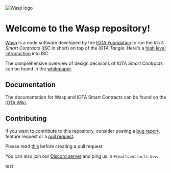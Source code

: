 ![Wasp logo](documentation/static/img/logo/WASP_logo_dark.png)

# Welcome to the Wasp repository!

[Wasp](https://github.com/iotaledger/wasp) is a node software developed by the
[IOTA Foundation](http://iota.org) to run the _IOTA Smart Contracts_
(_ISC_ in short) on top of the _IOTA Tangle_.  Here's a [high level
introduction](https://blog.iota.org/an-introduction-to-iota-smart-contracts-16ea6f247936)
into ISC.

The comprehensive overview of design decisions of _IOTA Smart Contracts_ can be found in the
[whitepaper](https://github.com/iotaledger/wasp/raw/master/documentation/ISC_WP_Nov_10_2021.pdf).

## Documentation

The documentation for Wasp and IOTA Smart Contracts can be found on the [IOTA Wiki](https://wiki.iota.org/shimmer/smart-contracts/overview).

## Contributing

If you want to contribute to this repository, consider posting a [bug
report](https://github.com/iotaledger/wasp/issues/new-issue), feature request
or a [pull request](https://github.com/iotaledger/wasp/pulls/).

Please read [this](documentation/docs/contribute.md) before creating a pull request.

You can also join our [Discord server](https://discord.iota.org/) and ping us
in `#smartcontracts-dev`.

test